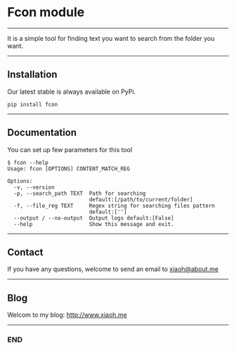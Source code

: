 
# Fcon module

---

It is a simple tool for finding text you want to search from the folder you want. 

---

## Installation

Our latest stable is always available on PyPi.

```Shell
pip install fcon
```

---

## Documentation

You can set up few parameters for this tool

```Shell
$ fcon --help
Usage: fcon [OPTIONS] CONTENT_MATCH_REG

Options:
  -v, --version
  -p, --search_path TEXT  Path for searching
                          default:[/path/to/current/folder]
  -f, --file_reg TEXT     Regex string for searching files pattern
                          default:['']
  --output / --no-output  Output logs default:[False]
  --help                  Show this message and exit.
```

---

## Contact

If you have any questions, welcome to send an email to <a class="email" href="mailto:xiaoh@about.me">xiaoh@about.me</a>

---

## Blog

Welcom to my blog: http://www.xiaoh.me

---

### END

